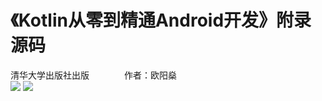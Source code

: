# 《Kotlin从零到精通Android开发》附录源码
清华大学出版社出版　　　　作者：欧阳燊<br>
![](https://img.alicdn.com/imgextra/i1/2782783791/TB22t8NqgaTBuNjSszfXXXgfpXa_!!2782783791.jpg)
![](https://img.alicdn.com/imgextra/i2/2782783791/TB20MxLqkKWBuNjy1zjXXcOypXa_!!2782783791.jpg)

